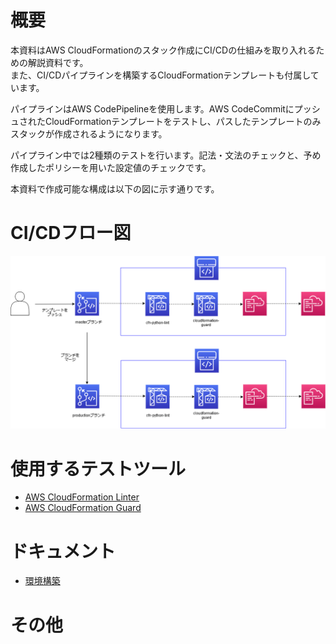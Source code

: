 # 概要
本資料はAWS CloudFormationのスタック作成にCI/CDの仕組みを取り入れるための解説資料です。  
また、CI/CDパイプラインを構築するCloudFormationテンプレートも付属しています。  

パイプラインはAWS CodePipelineを使用します。AWS CodeCommitにプッシュされたCloudFormationテンプレートをテストし、パスしたテンプレートのみスタックが作成されるようになります。  

パイプライン中では2種類のテストを行います。記法・文法のチェックと、予め作成したポリシーを用いた設定値のチェックです。  

本資料で作成可能な構成は以下の図に示す通りです。  

# CI/CDフロー図
![kosei](./docs/cloudformation-cicd-flow.drawio.png)

# 使用するテストツール
- [AWS CloudFormation Linter](https://github.com/aws-cloudformation/cfn-python-lint)
- [AWS CloudFormation Guard](https://github.com/aws-cloudformation/cloudformation-guard)

# ドキュメント
- [環境構築](./docs/deploy.md)

# その他

